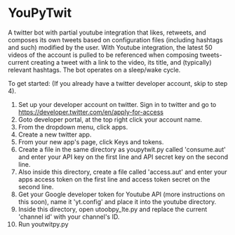 # YouPyTwit
A twitter bot with partial youtube integration that likes, retweets, and composes its own tweets based on configuration files (including hashtags and such) modified by the user. With Youtube integration, the latest 50 videos of the account is pulled to be referenced when composing tweets- current creating a tweet with a link to the video, its title, and (typically) relevant hashtags. The bot operates on a sleep/wake cycle.

To get started: (If you already have a twitter developer account, skip to step 4).
1. Set up your developer account on twitter. Sign in to twitter and go to https://developer.twitter.com/en/apply-for-access
2. Goto developer portal, at the top right click your account name.
3. From the dropdown menu, click apps.
4. Create a new twitter app.
5. From your new app's page, click Keys and tokens.
6. Create a file in the same directory as youpytwit.py called 'consume.aut' and enter your API key on the first line and API secret key on the second line.
7. Also inside this directory, create a file called 'access.aut' and enter your apps access token on the first line and access token secret on the second line.
7. Get your Google developer token for Youtube API (more instructions on this soon), name it 'yt.config' and place it into the youtube directory.
8. Inside this directory, open utoobpy_lte.py and replace the current 'channel id' with your channel's ID.
9. Run youtwitpy.py
